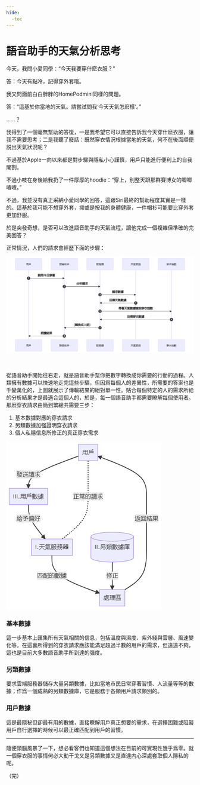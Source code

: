 ```yaml
---
hide:
  -toc
---
```


# 語音助手的天氣分析思考

今天，我問小愛同學：“今天我要穿什麽衣服？”

答：今天有點冷，記得穿外套哦。

我又問面前白白胖胖的HomePodmini同樣的問題。

答：“這基於你當地的天氣。請嘗試問我‘今天天氣怎麽樣’。”

……？

我得到了一個毫無幫助的答復，一是我希望它可以直接告訴我今天穿什麽衣服，讓我不需要思考；二是我聽了廢話：既然穿衣情況根據當地的天氣，何不在後面順便説出天氣狀況呢？

不過基於Apple一向以來都是對步驟與隱私小心謹慎，用戶只能進行便利上的自我閹割。

不過小吱在身後給我扔了一件厚厚的hoodie：“穿上，別整天跟那群賽博女的唧唧喳喳。”

不過，我並沒有真正采納小愛同學的回答，這跟Siri最終的幫助程度其實是一樣的。這基於我可能不想穿外套，抑或是按我的身體健康，一件帽衫可能要比穿外套更加舒服。

於是突發奇想，是否可以改進語音助手的天氣流程，讓他完成一個複雜但準確的完美回答？

正常情況，人們的請求會經歷下面的步驟：

![](img/weather-seq.png)

<br>

從語音助手開始往右走，就是語音助手幫你把數字轉換成你需要的行動的過程。人類擁有數據可以快速地走完這些步驟，但因爲每個人的差異性，所需要的答案也是千變萬化的，上圖就展示了傳輸結果的絕對單一性。貼合每個特定的人的需求所給的分析結果才是最適合這個人的，於是，每一個語音助手都需要瞭解每個使用者。那麽穿衣請求由簡到繁總共需要三步：

1. 基本數據對應的穿衣請求
2. 另類數據加强證明穿衣請求
3. 個人私隱信息所修正的真正穿衣需求

![](img/weather-flow.png)

### 基本數據

這一步基本上匯集所有天氣相關的信息，包括溫度與濕度、紫外綫與雲層、風速變化等。在這裏所得到的穿衣請求應該能滿足超過半數的用戶的需求，但遠遠不夠，這也是目前大多數語音助手所到達的强度。

### 另類數據

要求雲端服務器儲存大量另類數據，比如當地市民日常穿著習慣、人流量等等的數據；作爲一個成熟的另類數據庫，它是服務于各類用戶請求類別的。


### 用戶數據

這是最隱秘但卻最有用的數據，直接瞭解用戶真正想要的需求，在選擇困難或阻礙用戶自行選擇的時候可以最正確匹配到用戶的習慣。

---

隨便頭腦風暴了一下，想必看客們也知道這個想法在目前的可實現性幾乎爲零。就一個穿衣服的事情何必大動干戈又是另類數據又是直達内心深處套取個人隱私的呢。

（完）
